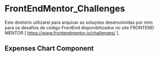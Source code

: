 # FrontEndMentor_Challenges

Este diretório utilizarei para arquivar as soluções desenvolvidas por mim para os desafios de código FrontEnd disponibilizados no site FRONTEND MENTOR [ https://www.frontendmentor.io/challenges/ ].

## Expenses Chart Component

